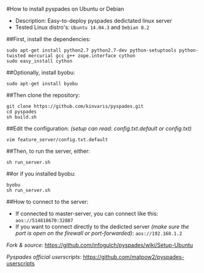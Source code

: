 #How to install pyspades on Ubuntu or Debian

* Description: Easy-to-deploy pyspades dedictated linux server
* Tested Linux distro's: `Ubuntu 14.04.3` and `Debian 8.2`

##First, install the dependencies:

```
sudo apt-get install python2.7 python2.7-dev python-setuptools python-twisted mercurial gcc g++ zope.interface cython
sudo easy_install cython
```

##Optionally, install byobu:

```
sudo apt-get install byobu
```

##Then clone the repository:

```
git clone https://github.com/kinvaris/pyspades.git
cd pyspades
sh build.sh
```

##Edit the configuration: *(setup can read: config.txt.default or config.txt)*

```
vim feature_server/config.txt.default
```

##Then, to run the server, either:

```
sh run_server.sh
```

##or if you installed byobu:

```
byobu
sh run_server.sh
```

##How to connect to the server:

* If connected to master-server, you can connect like this: `aos://514818670:32887`
* If you want to connect directly to the dedicted server *(make sure the port is open on the firewall or port-forwarded)*: `aos://192.168.1.2`

*Fork & source:* https://github.com/infogulch/pyspades/wiki/Setup-Ubuntu

*Pyspades official userscripts:* https://github.com/matpow2/pyspades-userscripts

